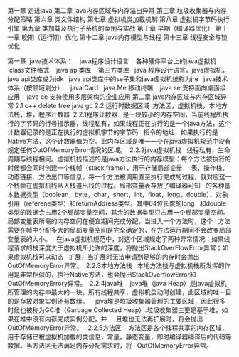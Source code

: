 第一章 走进java
第二章 java内存区域与内存溢出异常
第三章 垃圾收集器与内存分配策略
第六章 类文件结构
第七章 虚拟机类加载机制
第八章 虚拟机字节码执行引擎
第九章 类加载及执行子系统的案例与实战
第十章 早期（编译器优化）
第十一章 晚期（运行期）优化
第十二章 java内存模型与线程
第十三章 线程安全与锁优化

第一章
  java技术体系：
    java程序设计语言
    各种硬件平台上的java虚拟机
    class文件格式
    java api类库
    第三方类库
   java 程序设计语言，java虚拟机，java api类库成为jdk
   java api类库中的se子集和java虚拟机统称为jre
   java技术体系（按领域划分）
    java Card
    java Me 移动终端
    java se 支持面向桌面级应用
    java ee 支持使用多层架构的企业应用
第二章 java内存区域与内存区域异常
 2.1
  c++ delete free
  java gc
 2.2 运行时数据区域
  方法区，虚拟机栈，本地方法栈，堆，程序计数器
  2.2.1程序计数器
   是一块较小的内存空间，当前线程所执行的字节码的行号指示器，线程私有，如果线程正在执行的是一个java方法，这个计数器记录的是正在执行的虚拟机字节的字节码    指令的地址，如果执行的是Native方法，这个计数器值为空。此内存区域是唯一一个在java虚拟机规范中没有规定任何OutOfMemoryError情况的区域。
  2.2.2java虚拟机栈
   线程私有，生命周期与线程相同。虚拟机栈描述的是java方法执行的内存模型：每个方法被执行的时候都会同时创建一个栈帧（stack frame），用于存储局部变量      表、操作栈、动态链接、方法出口等信息。每一个方法被调用直至执行完成的过程，就对应这一个栈帧在虚拟机栈从入栈道出栈的过程。局部变量表存放了编译器可知    的各种基本数据类型（boolean，byte，char，short，int，float，long，double）、对象引用（referene类型）和returnAddress类型。其中64位长度的long    和double类型的数据会占用2个局部变量空间，其余的数据类型只占用一个局部变量空间。局部变量表所需的内存空间在便宜期间完成分配，当进入一个方法时，这个    方法需要在帧中分配多大的局部变量空间是完全确定的，在方法运行期间不会改变局部变量表的大小。
   在java虚拟机规范中，对这个区域规定了两种异常情况：如果线程请求的栈深度大于虚拟机所允许的深度，将抛出StackOverFlowError异常；如果虚拟机栈可以动态
   扩展，当扩展时无法申请到足够的内存时会抛出OutOfMemoryError异常。
  2.2.3本地方法栈
   本地方法栈与虚拟机栈所发挥的作用是非常相似的，执行Native方法，也会抛出StackOverflowError和OutOfMemoryErrory异常。
  2.2.4java堆
    java堆（java Heap）是java虚拟机所管理的内存中最大的一块。所有线程共享，虚拟机启动时创建，此区域的唯一目的是存放对象实例还有数组。
    java堆是垃圾收集器管理的主要区域，因此很多时候也被称为GC堆（Garbage Collected Heap）.垃圾收集器主要是基于堆，如果在堆中没有内存完成实例分配，并     且堆也无法再扩展时，将会抛出OutOfMemoryError异常。
   2.2.5方法区
    方法区是各个线程共享的内存区域，用于存储已被虚拟机加载的类信息，常量，静态变量，即时编译器编译后的代码等数据。当方法区无法满足内存分配需求时，将
    OutOfMemoryError异常。
